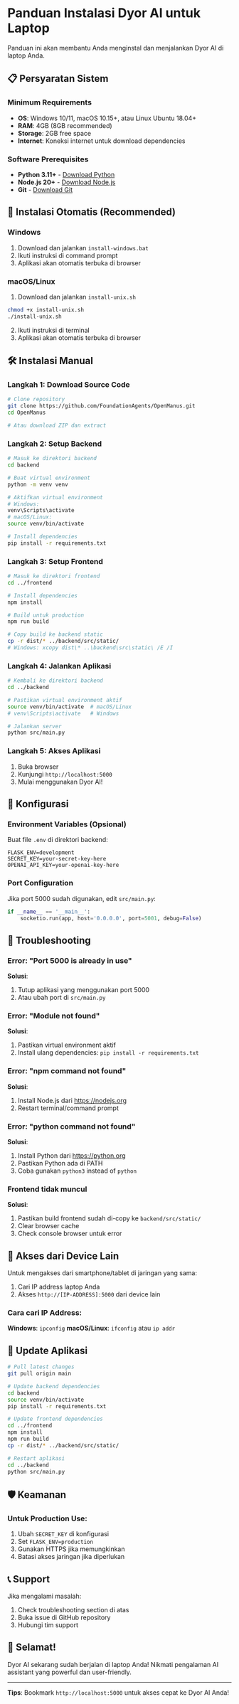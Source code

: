 # Panduan Instalasi Dyor AI untuk Laptop

Panduan ini akan membantu Anda menginstal dan menjalankan Dyor AI di laptop Anda.

## 📋 Persyaratan Sistem

### Minimum Requirements
- **OS**: Windows 10/11, macOS 10.15+, atau Linux Ubuntu 18.04+
- **RAM**: 4GB (8GB recommended)
- **Storage**: 2GB free space
- **Internet**: Koneksi internet untuk download dependencies

### Software Prerequisites
- **Python 3.11+** - [Download Python](https://python.org/downloads)
- **Node.js 20+** - [Download Node.js](https://nodejs.org/download)
- **Git** - [Download Git](https://git-scm.com/downloads)

## 🚀 Instalasi Otomatis (Recommended)

### Windows
1. Download dan jalankan `install-windows.bat`
2. Ikuti instruksi di command prompt
3. Aplikasi akan otomatis terbuka di browser

### macOS/Linux
1. Download dan jalankan `install-unix.sh`
```bash
chmod +x install-unix.sh
./install-unix.sh
```
2. Ikuti instruksi di terminal
3. Aplikasi akan otomatis terbuka di browser

## 🛠️ Instalasi Manual

### Langkah 1: Download Source Code
```bash
# Clone repository
git clone https://github.com/FoundationAgents/OpenManus.git
cd OpenManus

# Atau download ZIP dan extract
```

### Langkah 2: Setup Backend
```bash
# Masuk ke direktori backend
cd backend

# Buat virtual environment
python -m venv venv

# Aktifkan virtual environment
# Windows:
venv\Scripts\activate
# macOS/Linux:
source venv/bin/activate

# Install dependencies
pip install -r requirements.txt
```

### Langkah 3: Setup Frontend
```bash
# Masuk ke direktori frontend
cd ../frontend

# Install dependencies
npm install

# Build untuk production
npm run build

# Copy build ke backend static
cp -r dist/* ../backend/src/static/
# Windows: xcopy dist\* ..\backend\src\static\ /E /I
```

### Langkah 4: Jalankan Aplikasi
```bash
# Kembali ke direktori backend
cd ../backend

# Pastikan virtual environment aktif
source venv/bin/activate  # macOS/Linux
# venv\Scripts\activate   # Windows

# Jalankan server
python src/main.py
```

### Langkah 5: Akses Aplikasi
1. Buka browser
2. Kunjungi `http://localhost:5000`
3. Mulai menggunakan Dyor AI!

## 🔧 Konfigurasi

### Environment Variables (Opsional)
Buat file `.env` di direktori backend:
```env
FLASK_ENV=development
SECRET_KEY=your-secret-key-here
OPENAI_API_KEY=your-openai-key-here
```

### Port Configuration
Jika port 5000 sudah digunakan, edit `src/main.py`:
```python
if __name__ == '__main__':
    socketio.run(app, host='0.0.0.0', port=5001, debug=False)
```

## 🚨 Troubleshooting

### Error: "Port 5000 is already in use"
**Solusi**:
1. Tutup aplikasi yang menggunakan port 5000
2. Atau ubah port di `src/main.py`

### Error: "Module not found"
**Solusi**:
1. Pastikan virtual environment aktif
2. Install ulang dependencies: `pip install -r requirements.txt`

### Error: "npm command not found"
**Solusi**:
1. Install Node.js dari https://nodejs.org
2. Restart terminal/command prompt

### Error: "python command not found"
**Solusi**:
1. Install Python dari https://python.org
2. Pastikan Python ada di PATH
3. Coba gunakan `python3` instead of `python`

### Frontend tidak muncul
**Solusi**:
1. Pastikan build frontend sudah di-copy ke `backend/src/static/`
2. Clear browser cache
3. Check console browser untuk error

## 📱 Akses dari Device Lain

Untuk mengakses dari smartphone/tablet di jaringan yang sama:
1. Cari IP address laptop Anda
2. Akses `http://[IP-ADDRESS]:5000` dari device lain

### Cara cari IP Address:
**Windows**: `ipconfig`
**macOS/Linux**: `ifconfig` atau `ip addr`

## 🔄 Update Aplikasi

```bash
# Pull latest changes
git pull origin main

# Update backend dependencies
cd backend
source venv/bin/activate
pip install -r requirements.txt

# Update frontend dependencies
cd ../frontend
npm install
npm run build
cp -r dist/* ../backend/src/static/

# Restart aplikasi
cd ../backend
python src/main.py
```

## 🛡️ Keamanan

### Untuk Production Use:
1. Ubah `SECRET_KEY` di konfigurasi
2. Set `FLASK_ENV=production`
3. Gunakan HTTPS jika memungkinkan
4. Batasi akses jaringan jika diperlukan

## 📞 Support

Jika mengalami masalah:
1. Check troubleshooting section di atas
2. Buka issue di GitHub repository
3. Hubungi tim support

## 🎉 Selamat!

Dyor AI sekarang sudah berjalan di laptop Anda! Nikmati pengalaman AI assistant yang powerful dan user-friendly.

---

**Tips**: Bookmark `http://localhost:5000` untuk akses cepat ke Dyor AI Anda!

